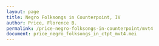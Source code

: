 ```yaml
---
layout: page
title: Negro Folksongs in Counterpoint, IV
author: Price, Florence B.
permalink: /price-negro-folksongs-in-counterpoint/mvt4
document: price_negro_folksongs_in_ctpt_mvt4.mei
---
```


<div id="notation" style="overflow-x: auto"></div>
